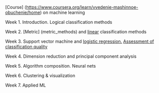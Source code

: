 [Course] (https://www.coursera.org/learn/vvedenie-mashinnoe-obuchenie/home) on machine learning 

Week 1. Introduction. Logical classification methods

Week 2. [Metric] (metric_methods) and [linear](linear) classification methods

Week 3. Support vector machine and [logistic regression.](log_regression) [Assessment of classification quality](evaluation_clf)

Week 4. Dimension reduction and principal component analysis

Week 5. Algorithm composition. Neural nets

Week 6. Clustering & visualization

Week 7. Applied ML

